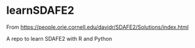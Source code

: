 # learnSDAFE2

From https://people.orie.cornell.edu/davidr/SDAFE2/Solutions/index.html

A repo to learn SDAFE2 with R and Python
